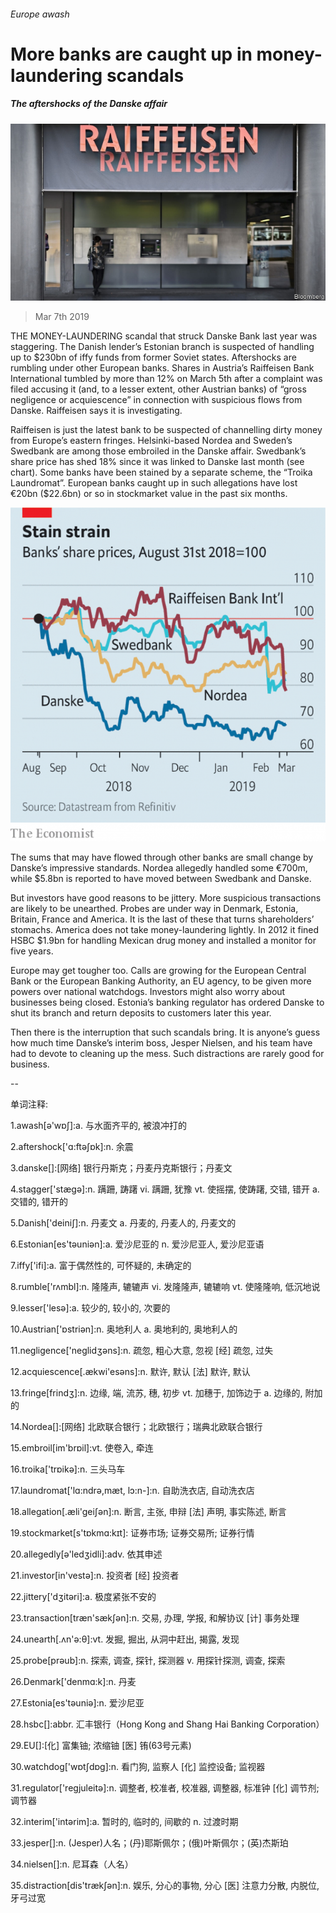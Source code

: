 ###### Europe awash

# More banks are caught up in money-laundering scandals 

##### The aftershocks of the Danske affair 

![image](images/20190309_fnp501.jpg) 

> Mar 7th 2019 

THE MONEY-LAUNDERING scandal that struck Danske Bank last year was staggering. The Danish lender’s Estonian branch is suspected of handling up to $230bn of iffy funds from former Soviet states. Aftershocks are rumbling under other European banks. Shares in Austria’s Raiffeisen Bank International tumbled by more than 12% on March 5th after a complaint was filed accusing it (and, to a lesser extent, other Austrian banks) of “gross negligence or acquiescence” in connection with suspicious flows from Danske. Raiffeisen says it is investigating. 

Raiffeisen is just the latest bank to be suspected of channelling dirty money from Europe’s eastern fringes. Helsinki-based Nordea and Sweden’s Swedbank are among those embroiled in the Danske affair. Swedbank’s share price has shed 18% since it was linked to Danske last month (see chart). Some banks have been stained by a separate scheme, the “Troika Laundromat”. European banks caught up in such allegations have lost €20bn ($22.6bn) or so in stockmarket value in the past six months. 

![image](images/20190309_FNC503.png) 

The sums that may have flowed through other banks are small change by Danske’s impressive standards. Nordea allegedly handled some €700m, while $5.8bn is reported to have moved between Swedbank and Danske. 

But investors have good reasons to be jittery. More suspicious transactions are likely to be unearthed. Probes are under way in Denmark, Estonia, Britain, France and America. It is the last of these that turns shareholders’ stomachs. America does not take money-laundering lightly. In 2012 it fined HSBC $1.9bn for handling Mexican drug money and installed a monitor for five years. 

Europe may get tougher too. Calls are growing for the European Central Bank or the European Banking Authority, an EU agency, to be given more powers over national watchdogs. Investors might also worry about businesses being closed. Estonia’s banking regulator has ordered Danske to shut its branch and return deposits to customers later this year. 

Then there is the interruption that such scandals bring. It is anyone’s guess how much time Danske’s interim boss, Jesper Nielsen, and his team have had to devote to cleaning up the mess. Such distractions are rarely good for business. 

-- 

 单词注释:

1.awash[ә'wɒʃ]:a. 与水面齐平的, 被浪冲打的 

2.aftershock['ɑ:ftәʃɒk]:n. 余震 

3.danske[]:[网络] 银行丹斯克；丹麦丹克斯银行；丹麦文 

4.stagger['stægә]:n. 蹒跚, 踌躇 vi. 蹒跚, 犹豫 vt. 使摇摆, 使踌躇, 交错, 错开 a. 交错的, 错开的 

5.Danish['deiniʃ]:n. 丹麦文 a. 丹麦的, 丹麦人的, 丹麦文的 

6.Estonian[es'tәuniәn]:a. 爱沙尼亚的 n. 爱沙尼亚人, 爱沙尼亚语 

7.iffy['ifi]:a. 富于偶然性的, 可怀疑的, 未确定的 

8.rumble['rʌmbl]:n. 隆隆声, 辘辘声 vi. 发隆隆声, 辘辘响 vt. 使隆隆响, 低沉地说 

9.lesser['lesә]:a. 较少的, 较小的, 次要的 

10.Austrian['ɒstriәn]:n. 奥地利人 a. 奥地利的, 奥地利人的 

11.negligence['neglidʒәns]:n. 疏忽, 粗心大意, 忽视 [经] 疏忽, 过失 

12.acquiescence[.ækwi'esәns]:n. 默许, 默认 [法] 默许, 默认 

13.fringe[frindʒ]:n. 边缘, 端, 流苏, 穗, 初步 vt. 加穗于, 加饰边于 a. 边缘的, 附加的 

14.Nordea[]:[网络] 北欧联合银行；北欧银行；瑞典北欧联合银行 

15.embroil[im'brɒil]:vt. 使卷入, 牵连 

16.troika['trɒikә]:n. 三头马车 

17.laundromat['lɑ:ndrә,mæt, lɔ:n-]:n. 自助洗衣店, 自动洗衣店 

18.allegation[.æli'geiʃәn]:n. 断言, 主张, 申辩 [法] 声明, 事实陈述, 断言 

19.stockmarket[s'tɒkmɑ:kɪt]: 证券市场; 证券交易所; 证券行情 

20.allegedly[ә'ledʒidli]:adv. 依其申述 

21.investor[in'vestә]:n. 投资者 [经] 投资者 

22.jittery['dʒitәri]:a. 极度紧张不安的 

23.transaction[træn'sækʃәn]:n. 交易, 办理, 学报, 和解协议 [计] 事务处理 

24.unearth[.ʌn'ә:θ]:vt. 发掘, 掘出, 从洞中赶出, 揭露, 发现 

25.probe[prәub]:n. 探索, 调查, 探针, 探测器 v. 用探针探测, 调查, 探索 

26.Denmark['denmɑ:k]:n. 丹麦 

27.Estonia[es'tәuniә]:n. 爱沙尼亚 

28.hsbc[]:abbr. 汇丰银行（Hong Kong and Shang Hai Banking Corporation） 

29.EU[]:[化] 富集铀; 浓缩铀 [医] 铕(63号元素) 

30.watchdog['wɒtʃdɒg]:n. 看门狗, 监察人 [化] 监控设备; 监视器 

31.regulator['regjuleitә]:n. 调整者, 校准者, 校准器, 调整器, 标准钟 [化] 调节剂; 调节器 

32.interim['intәrim]:a. 暂时的, 临时的, 间歇的 n. 过渡时期 

33.jesper[]:n. (Jesper)人名；(丹)耶斯佩尔；(俄)叶斯佩尔；(英)杰斯珀 

34.nielsen[]:n. 尼耳森（人名） 

35.distraction[dis'trækʃәn]:n. 娱乐, 分心的事物, 分心 [医] 注意力分散, 内脱位, 牙弓过宽 

